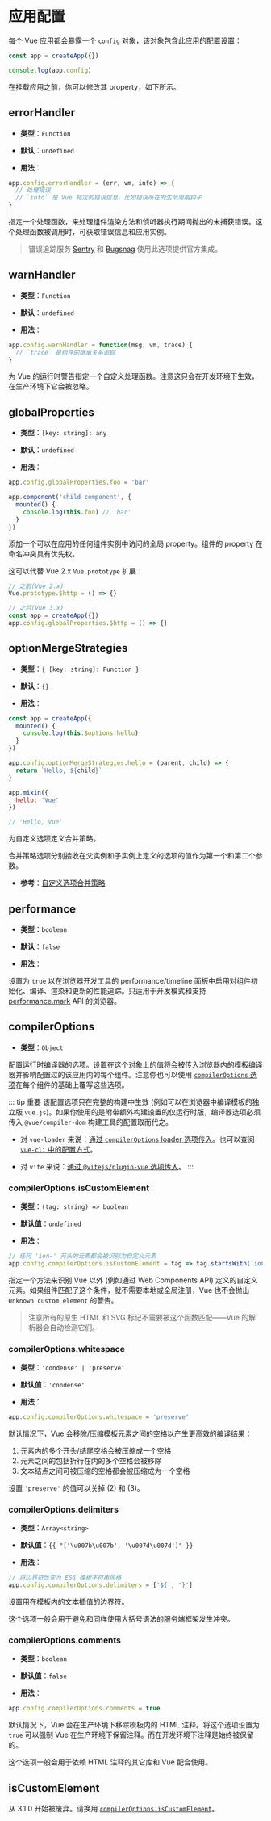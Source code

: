 # 应用配置

每个 Vue 应用都会暴露一个 `config` 对象，该对象包含此应用的配置设置：

```js
const app = createApp({})

console.log(app.config)
```

在挂载应用之前，你可以修改其 property，如下所示。

## errorHandler

- **类型**：`Function`

- **默认**：`undefined`

- **用法**：

```js
app.config.errorHandler = (err, vm, info) => {
  // 处理错误
  // `info` 是 Vue 特定的错误信息，比如错误所在的生命周期钩子
}
```

指定一个处理函数，来处理组件渲染方法和侦听器执行期间抛出的未捕获错误。这个处理函数被调用时，可获取错误信息和应用实例。

> 错误追踪服务 [Sentry](https://sentry.io/for/vue/) 和 [Bugsnag](https://docs.bugsnag.com/platforms/browsers/vue/) 使用此选项提供官方集成。

## warnHandler

- **类型**：`Function`

- **默认**：`undefined`

- **用法**：

```js
app.config.warnHandler = function(msg, vm, trace) {
  // `trace` 是组件的继承关系追踪
}
```

为 Vue 的运行时警告指定一个自定义处理函数。注意这只会在开发环境下生效，在生产环境下它会被忽略。

## globalProperties

- **类型**：`[key: string]: any`

- **默认**：`undefined`

- **用法**：

```js
app.config.globalProperties.foo = 'bar'

app.component('child-component', {
  mounted() {
    console.log(this.foo) // 'bar'
  }
})
```

添加一个可以在应用的任何组件实例中访问的全局 property。组件的 property 在命名冲突具有优先权。

这可以代替 Vue 2.x `Vue.prototype` 扩展：

```js
// 之前(Vue 2.x)
Vue.prototype.$http = () => {}

// 之后(Vue 3.x)
const app = createApp({})
app.config.globalProperties.$http = () => {}
```

## optionMergeStrategies

- **类型**：`{ [key: string]: Function }`

- **默认**：`{}`

- **用法**：

```js
const app = createApp({
  mounted() {
    console.log(this.$options.hello)
  }
})

app.config.optionMergeStrategies.hello = (parent, child) => {
  return `Hello, ${child}`
}

app.mixin({
  hello: 'Vue'
})

// 'Hello, Vue'
```

为自定义选项定义合并策略。

合并策略选项分别接收在父实例和子实例上定义的选项的值作为第一个和第二个参数。

- **参考**：[自定义选项合并策略](../guide/mixins.html#自定义选项合并策略)

## performance

- **类型**：`boolean`

- **默认**：`false`

- **用法**：

设置为 `true` 以在浏览器开发工具的 performance/timeline 面板中启用对组件初始化、编译、渲染和更新的性能追踪。只适用于开发模式和支持 [performance.mark](https://developer.mozilla.org/en-US/docs/Web/API/Performance/mark) API 的浏览器。

## compilerOptions <Badge text="3.1+" />

- **类型**：`Object`

配置运行时编译器的选项。设置在这个对象上的值将会被传入浏览器内的模板编译器并影响配置过的该应用内的每个组件。注意你也可以使用 [`compilerOptions` 选项](/api/options-misc.html#compileroptions)在每个组件的基础上覆写这些选项。

::: tip 重要
该配置选项只在完整的构建中生效 (例如可以在浏览器中编译模板的独立版 `vue.js`)。如果你使用的是附带额外构建设置的仅运行时版，编译器选项必须传入 `@vue/compiler-dom` 构建工具的配置取而代之。

- 对 `vue-loader` 来说：[通过 `compilerOptions` loader 选项传入](https://vue-loader.vuejs.org/options.html#compileroptions)。也可以查阅 [`vue-cli` 中的配置方式](https://cli.vuejs.org/zh/guide/webpack.html#%E4%BF%AE%E6%94%B9-loader-%E9%80%89%E9%A1%B9)。

- 对 `vite` 来说：[通过 `@vitejs/plugin-vue` 选项传入](https://github.com/vitejs/vite/tree/main/packages/plugin-vue#example-for-passing-options-to-vuecompiler-dom)。
:::

### compilerOptions.isCustomElement

- **类型**：`(tag: string) => boolean`

- **默认值**：`undefined`

- **用法**：

```js
// 任何 'ion-' 开头的元素都会被识别为自定义元素
app.config.compilerOptions.isCustomElement = tag => tag.startsWith('ion-')
```

指定一个方法来识别 Vue 以外 (例如通过 Web Components API) 定义的自定义元素。如果组件匹配了这个条件，就不需要本地或全局注册，Vue 也不会抛出 `Unknown custom element` 的警告。

> 注意所有的原生 HTML 和 SVG 标记不需要被这个函数匹配——Vue 的解析器会自动检测它们。

### compilerOptions.whitespace

- **类型**：`'condense' | 'preserve'`

- **默认值**：`'condense'`

- **用法**：

```js
app.config.compilerOptions.whitespace = 'preserve'
```

默认情况下，Vue 会移除/压缩模板元素之间的空格以产生更高效的编译结果：

1. 元素内的多个开头/结尾空格会被压缩成一个空格
2. 元素之间的包括折行在内的多个空格会被移除
3. 文本结点之间可被压缩的空格都会被压缩成为一个空格

设置 `'preserve'` 的值可以关掉 (2) 和 (3)。

### compilerOptions.delimiters

- **类型**：`Array<string>`

- **默认值**：`{{ "['\u007b\u007b', '\u007d\u007d']" }}`

- **用法**：

```js
// 将边界符改变为 ES6 模板字符串风格
app.config.compilerOptions.delimiters = ['${', '}']    
```

设置用在模板内的文本插值的边界符。

这个选项一般会用于避免和同样使用大括号语法的服务端框架发生冲突。

### compilerOptions.comments

- **类型**：`boolean`

- **默认值**：`false`

- **用法**：

```js
app.config.compilerOptions.comments = true
```

默认情况下，Vue 会在生产环境下移除模板内的 HTML 注释。将这个选项设置为 `true` 可以强制 Vue 在生产环境下保留注释。而在开发环境下注释是始终被保留的。

这个选项一般会用于依赖 HTML 注释的其它库和 Vue 配合使用。

## isCustomElement <Badge text="deprecated" type="warning"/>

从 3.1.0 开始被废弃。请换用 [`compilerOptions.isCustomElement`](#compileroptions-iscustomelement)。
